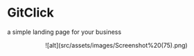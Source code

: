 # GitClick

a simple landing page for your business

<p align="center">
![alt](src/assets/images/Screenshot%20(75).png)
</p>
